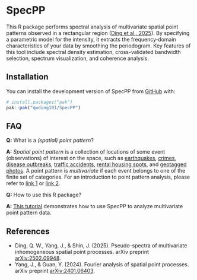 
<!-- README.md is generated from README.Rmd. Please edit that file -->

# SpecPP

<!-- badges: start -->
<!-- badges: end -->

This R package performs spectral analysis of multivariate spatial point
patterns observed in a rectangular region ([Ding et al.,
2025](https://arxiv.org/abs/2502.09948)). By specifying a parametric
model for the intensity, it extracts the frequency‐domain
characteristics of your data by smoothing the periodogram. Key features
of this tool include spectral density estimation, cross-validated
bandwidth selection, spectrum visualization, and coherence analysis.

## Installation

You can install the development version of SpecPP from
[GitHub](https://github.com/) with:

``` r
# install.packages("pak")
pak::pak("qwding101/SpecPP")
```

## FAQ

**Q:** What is a *(spatial) point pattern*?

**A:** *Spatial point pattern* is a collection of locations of some
event (observations) of interest on the space, such as
[earthquakes](https://earthquake.usgs.gov/earthquakes/map/?extent=-89.1006,-517.5&extent=89.1006,66.09375&range=month&magnitude=4.5&baseLayer=terrain&settings=true),
[crimes](https://www.crimemapping.com/map/agency/98), [disease
outbreaks](https://www.healthmap.org/en/), [traffic
accidents](http://www2.wagmap.jp/jikomap/APIDetail/Gate?API=1&linkid=7ca308ba-e675-436a-a50c-320662f5ff78&mid=1),
[rental housing spots](https://www.homes.co.jp/chintai/tokyo/map/), and
[geotagged
photos](https://www.kaggle.com/datasets/ifeanyichukwunwobodo/tokyo-geotagged-flickr-images).
A point pattern is *multivariate* if each event belongs to one of the
finite set of categories. For an introduction to point pattern analysis,
please refer to [link
1](https://documentation.sas.com/doc/en/pgmsascdc/v_063/statug/statug_spp_overview02.htm)
or [link
2](https://geographicdata.science/book/notebooks/08_point_pattern_analysis.html).

**Q:** How to use this R package?

**A:** [This
tutorial](https://qwding101.github.io/SpecPP/articles/lansing.html)
demonstrates how to use SpecPP to analyze multivariate point pattern
data.

## References

- Ding, Q. W., Yang, J., & Shin, J. (2025). Pseudo-spectra of
  multivariate inhomogeneous spatial point processes. arXiv preprint
  [arXiv:2502.09948](https://arxiv.org/abs/2502.09948).
- Yang, J., & Guan, Y. (2024). Fourier analysis of spatial point
  processes. arXiv preprint
  [arXiv:2401.06403](https://arxiv.org/abs/2401.06403).

<!-- You'll still need to render `README.Rmd` regularly, to keep `README.md` up-to-date. `devtools::build_readme()` is handy for this. In that case, don't forget to commit and push the resulting figure files, so they display on GitHub and CRAN. -->
